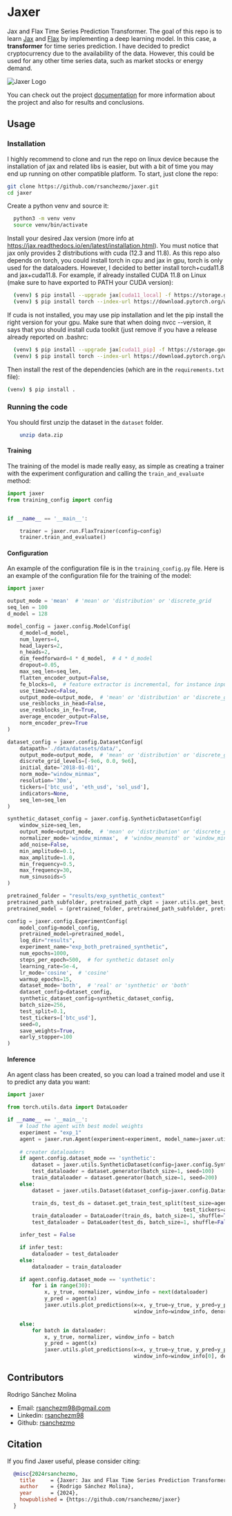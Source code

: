 # Jaxer

Jax and Flax Time Series Prediction Transformer. The goal of this repo is to learn [Jax](https://jax.readthedocs.io/en/latest/) and [Flax](https://flax.readthedocs.io/en/latest/) by implementing a deep learning model. In this case, a **transformer** for time series prediction. I have decided to predict cryptocurrency due to the availability of the data. However, this could be used for any other time series data, such as market stocks or energy demand.

![Jaxer Logo](./docs/images/btc_transformer.png)

You can check out the project [documentation](https://jaxer.readthedocs.io/) for more information about the project and also for results and conclusions.

## Usage

### Installation
I highly recommend to clone and run the repo on linux device because the installation of jax and related libs is easier,
but with a bit of time you may end up running on other compatible platform. To start, just clone the repo:
        
  ```bash
  git clone https://github.com/rsanchezmo/jaxer.git
  cd jaxer
  ```
Create a python venv and source it:
    
  ```bash
    python3 -m venv venv
    source venv/bin/activate
  ```

Install your desired Jax version (more info at https://jax.readthedocs.io/en/latest/installation.html). You must notice
that jax only provides 2 distributions with cuda (12.3 and 11.8). As this repo also depends on torch, you could install 
torch in cpu and jax in gpu, torch is only used for the dataloaders. However, I decided to better install torch+cuda11.8 and jax+cuda11.8.
For example, if already installed CUDA 11.8 on Linux (make sure to have exported to PATH your CUDA version):
    
  ```bash
    (venv) $ pip install --upgrade jax[cuda11_local] -f https://storage.googleapis.com/jax-releases/jax_cuda_releases.html
    (venv) $ pip install torch --index-url https://download.pytorch.org/whl/cu118
  ```

If cuda is not installed, you may use pip installation and let the pip install the right version for your gpu. Make sure that
when doing nvcc --version, it says that you should install cuda toolkit (just remove if you have a release already reported on
.bashrc:
     
  ```bash
    (venv) $ pip install --upgrade jax[cuda11_pip] -f https://storage.googleapis.com/jax-releases/jax_releases.html
    (venv) $ pip install torch --index-url https://download.pytorch.org/whl/cu118
  ```
Then install the rest of the dependencies (which are in the `requirements.txt` file):
```bash
(venv) $ pip install .
```

### Running the code
You should first unzip the dataset in the `dataset` folder.

```bash
    unzip data.zip
```

#### Training
The training of the model is made really easy, as simple as creating a trainer with the experiment configuration and calling the `train_and_evaluate` method:
    
```python
import jaxer
from training_config import config


if __name__ == '__main__':

    trainer = jaxer.run.FlaxTrainer(config=config)
    trainer.train_and_evaluate()
```

#### Configuration
An example of the configuration file is in the `training_config.py` file. Here is an example of the configuration file for the training of the model:
    
```python
import jaxer

output_mode = 'mean'  # 'mean' or 'distribution' or 'discrete_grid
seq_len = 100
d_model = 128

model_config = jaxer.config.ModelConfig(
    d_model=d_model,
    num_layers=4,
    head_layers=2,
    n_heads=2,
    dim_feedforward=4 * d_model,  # 4 * d_model
    dropout=0.05,
    max_seq_len=seq_len,
    flatten_encoder_output=False,
    fe_blocks=0,  # feature extractor is incremental, for instance input_shape, 128/2, 128 (d_model)
    use_time2vec=False,
    output_mode=output_mode,  # 'mean' or 'distribution' or 'discrete_grid'
    use_resblocks_in_head=False,
    use_resblocks_in_fe=True,
    average_encoder_output=False,
    norm_encoder_prev=True
)

dataset_config = jaxer.config.DatasetConfig(
    datapath='./data/datasets/data/',
    output_mode=output_mode,  # 'mean' or 'distribution' or 'discrete_grid
    discrete_grid_levels=[-9e6, 0.0, 9e6],
    initial_date='2018-01-01',
    norm_mode="window_minmax",
    resolution='30m',
    tickers=['btc_usd', 'eth_usd', 'sol_usd'],
    indicators=None,
    seq_len=seq_len
)

synthetic_dataset_config = jaxer.config.SyntheticDatasetConfig(
    window_size=seq_len,
    output_mode=output_mode,  # 'mean' or 'distribution' or 'discrete_grid
    normalizer_mode='window_minmax',  # 'window_meanstd' or 'window_minmax' or 'window_mean'
    add_noise=False,
    min_amplitude=0.1,
    max_amplitude=1.0,
    min_frequency=0.5,
    max_frequency=30,
    num_sinusoids=5
)

pretrained_folder = "results/exp_synthetic_context"
pretrained_path_subfolder, pretrained_path_ckpt = jaxer.utils.get_best_model(pretrained_folder)
pretrained_model = (pretrained_folder, pretrained_path_subfolder, pretrained_path_ckpt)

config = jaxer.config.ExperimentConfig(
    model_config=model_config,
    pretrained_model=pretrained_model,
    log_dir="results",
    experiment_name="exp_both_pretrained_synthetic",
    num_epochs=1000,
    steps_per_epoch=500,  # for synthetic dataset only
    learning_rate=5e-4,
    lr_mode='cosine',  # 'cosine' 
    warmup_epochs=15,
    dataset_mode='both',  # 'real' or 'synthetic' or 'both'
    dataset_config=dataset_config,
    synthetic_dataset_config=synthetic_dataset_config,
    batch_size=256,
    test_split=0.1,
    test_tickers=['btc_usd'],
    seed=0,
    save_weights=True,
    early_stopper=100
)

```

#### Inference
An agent class has been created, so you can load a trained model and use it to predict any data you want:
        
```python
import jaxer

from torch.utils.data import DataLoader

if __name__ == '__main__':
    # load the agent with best model weights
    experiment = "exp_1"
    agent = jaxer.run.Agent(experiment=experiment, model_name=jaxer.utils.get_best_model(experiment))
    
    # creater dataloaders
    if agent.config.dataset_mode == 'synthetic':
        dataset = jaxer.utils.SyntheticDataset(config=jaxer.config.SyntheticDatasetConfig.from_dict(agent.config.synthetic_dataset_config))
        test_dataloader = dataset.generator(batch_size=1, seed=100)
        train_dataloader = dataset.generator(batch_size=1, seed=200)
    else:
        dataset = jaxer.utils.Dataset(dataset_config=jaxer.config.DatasetConfig.from_dict(agent.config.dataset_config))

        train_ds, test_ds = dataset.get_train_test_split(test_size=agent.config.test_split,
                                                         test_tickers=agent.config.test_tickers)
        train_dataloader = DataLoader(train_ds, batch_size=1, shuffle=True, collate_fn=jaxer.utils.jax_collate_fn)
        test_dataloader = DataLoader(test_ds, batch_size=1, shuffle=False, collate_fn=jaxer.utils.jax_collate_fn)

    infer_test = False

    if infer_test:
        dataloader = test_dataloader
    else:
        dataloader = train_dataloader

    if agent.config.dataset_mode == 'synthetic':
        for i in range(30):
            x, y_true, normalizer, window_info = next(dataloader)
            y_pred = agent(x)
            jaxer.utils.plot_predictions(x=x, y_true=y_true, y_pred=y_pred, normalizer=normalizer,
                                         window_info=window_info, denormalize_values=True)

    else:
        for batch in dataloader:
            x, y_true, normalizer, window_info = batch
            y_pred = agent(x)
            jaxer.utils.plot_predictions(x=x, y_true=y_true, y_pred=y_pred, normalizer=normalizer,
                                         window_info=window_info[0], denormalize_values=True)
```

## Contributors

Rodrigo Sánchez Molina

- Email: rsanchezm98@gmail.com
- Linkedin: [rsanchezm98](https://www.linkedin.com/in/rsanchezm98/)
- Github: [rsanchezmo](https://github.com/rsanchezmo)

## Citation
If you find Jaxer useful, please consider citing:

```bibtex
  @misc{2024rsanchezmo,
    title     = {Jaxer: Jax and Flax Time Series Prediction Transformer},
    author    = {Rodrigo Sánchez Molina},
    year      = {2024},
    howpublished = {https://github.com/rsanchezmo/jaxer}
  }
```